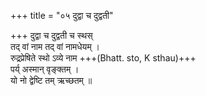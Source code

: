 +++
title = "०५ दुद्वा च दुद्वती"

+++
दुद्वा च दुद्वती च स्थस्  
तद् वां नाम तद् वां नामधेयम् ।  
रुद्रप्रेषिते स्थो ऽव्ये नाम +++(Bhatt. sto, K sthau)+++  
पर्य् अस्मान् वृङ्क्तम् ।  
यो नो द्वेष्टि तम् ऋच्छतम् ॥
